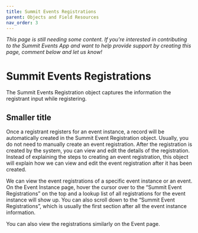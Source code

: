 ```yaml
---
title: Summit Events Registrations
parent: Objects and Field Resources
nav_order: 3
---
```



*This page is still needing some content. If you're interested in contributing to the Summit Events App and want to help provide support by creating this page, comment below and let us know!*

# Summit Events Registrations
The Summit Events Registration object captures the information the registrant input while registering.


## Smaller title
Once a registrant registers for an event instance, a record will be automatically created in the Summit Event Registration object. Usually, you do not need to manually create an event registration. After the registration is created by the system, you can view and edit the details of the registration. Instead of explaining the steps to creating an event registration, this object will explain how we can view and edit the event registration after it has been created.

We can view the event registrations of a specific event instance or an event. On the Event Instance page, hover the cursor over to the “Summit Event Registrations” on the top and a lookup list of all registrations for the event instance will show up. You can also scroll down to the “Summit Event Registrations”, which is usually the first section after all the event instance information.

You can also view the registrations similarly on the Event page.
